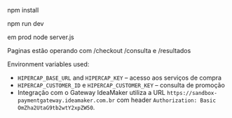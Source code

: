 npm install

npm run dev 

em prod node server.js

Paginas estão operando com /checkout /consulta e /resultados

Environment variables used:

- `HIPERCAP_BASE_URL` and `HIPERCAP_KEY` – acesso aos serviços de compra
- `HIPERCAP_CUSTOMER_ID` e `HIPERCAP_CUSTOMER_KEY` – consulta de promoção
- Integração com o Gateway IdeaMaker utiliza a URL `https://sandbox-paymentgateway.ideamaker.com.br` com header `Authorization: Basic OmZha2UtaG9tb2wtY2xpZW50`.

